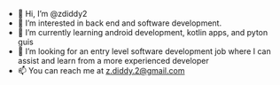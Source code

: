 - 👋 Hi, I’m @zdiddy2
- 👀 I’m interested in back end and software development. 
- 🌱 I’m currently learning android development, kotlin apps, and pyton guis
- 💞️ I’m looking for an entry level software development job where I can assist and learn from a more experienced developer
- 📫 You can reach me at z.diddy.2@gmail.com

<!---
zdiddy2/zdiddy2 is a ✨ special ✨ repository because its `README.md` (this file) appears on your GitHub profile.
You can click the Preview link to take a look at your changes.
--->
